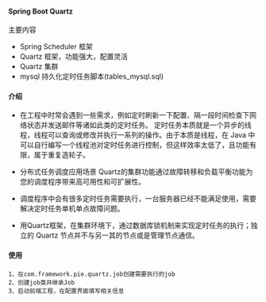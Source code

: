 #### Spring Boot Quartz
主要内容
* Spring Scheduler 框架
*  Quartz 框架，功能强大，配置灵活
*  Quartz 集群
*  mysql 持久化定时任务脚本(tables_mysql.sql)

#### 介绍
* 在工程中时常会遇到一些需求，例如定时刷新一下配置、隔一段时间检查下网络状态并发送邮件等诸如此类的定时任务。
定时任务本质就是一个异步的线程，线程可以查询或修改并执行一系列的操作。由于本质是线程，在 Java 中可以自行编写一个线程池对定时任务进行控制，但这样效率太低了，且功能有限，属于重复造轮子。

* 分布式任务调度应用场景
Quartz的集群功能通过故障转移和负载平衡功能为您的调度程序带来高可用性和可扩展性。

* 调度程序中会有很多定时任务需要执行，一台服务器已经不能满足使用，需要解决定时任务单机单点故障问题。

* 用Quartz框架，在集群环境下，通过数据库锁机制来实现定时任务的执行；独立的 Quartz 节点并不与另一其的节点或是管理节点通信。

#### 使用
```
1、在com.framework.pie.quartz.job创建需要执行的job
2、创建job类并继承Job
3、启动前端工程，在配置界面填写相关信息
```
